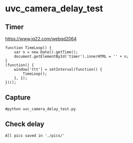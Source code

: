 # uvc_camera_delay_test

## Timer
https://www.jq22.com/webqd2064

```
function TimeLoop() {
    var n = new Date().getTime();
    document.getElementById('timer').innerHTML = '' + n;
}
(function() {
    window['ttt'] = setInterval(function() {
        TimeLoop();
    }, 1);
})();
```

## Capture
```
#python uvc_camera_delay_test.py
```


## Check delay
```
All pics saved in './pics/'
```

